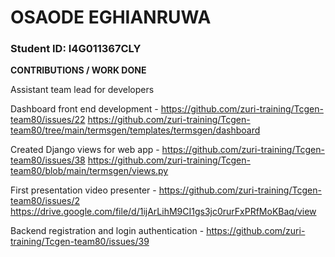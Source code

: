 # OSAODE EGHIANRUWA

### Student ID: I4G011367CLY

**CONTRIBUTIONS / WORK DONE**

Assistant team lead for developers

Dashboard front end development - https://github.com/zuri-training/Tcgen-team80/issues/22
https://github.com/zuri-training/Tcgen-team80/tree/main/termsgen/templates/termsgen/dashboard

Created Django views for web app - https://github.com/zuri-training/Tcgen-team80/issues/38
https://github.com/zuri-training/Tcgen-team80/blob/main/termsgen/views.py

First presentation video presenter - https://github.com/zuri-training/Tcgen-team80/issues/2
https://drive.google.com/file/d/1ijArLihM9CI1gs3jc0rurFxPRfMoKBaq/view

Backend registration and login authentication - https://github.com/zuri-training/Tcgen-team80/issues/39


